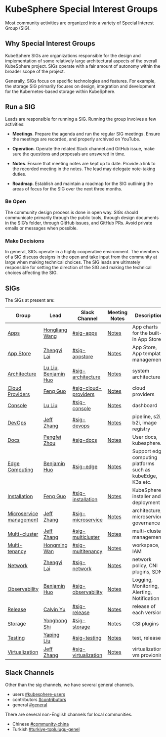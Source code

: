# KubeSphere Special Interest Groups

Most community activities are organized into a variety of Special Interest Group (SIG).

## Why Special Interest Groups

KubeSphere SIGs are organizations responsible for the design and implementation of some relatively large architectural aspects of the overall KubeSphere project. SIGs operate with a fair amount of autonomy within the broader scope of the project.

Generally, SIGs focus on specific technologies and features. For example, the storage SIG primarily focuses on design, integration and development for the Kubernetes-based storage within KubeSphere.

## Run a SIG

Leads are responsible for running a SIG. Running the group involves a few activities:

- **Meetings**. Prepare the agenda and run the regular SIG meetings. Ensure the meetings are recorded, and properly archived on YouTube.

- **Operation**. Operate the related Slack channel and GitHub issue, make sure the questions and proposals are answered in time.

- **Notes**. Ensure that meeting notes are kept up to date. Provide a link to the recorded meeting in the notes. The lead may delegate note-taking duties.

- **Roadmap**. Establish and maintain a roadmap for the SIG outlining the areas of focus for the SIG over the next three months.

### Be Open

The community design process is done in open way. SIGs should communicate primarily through the public tools, through design documents in the SIG’s folder, through GitHub issues, and GitHub PRs. Avoid private emails or messages when possible.

### Make Decisions

In general, SIGs operate in a highly cooperative environment. The members of a SIG discuss designs in the open and take input from the community at large when making technical choices. The SIG leads are ultimately responsible for setting the direction of the SIG and making the technical choices affecting the SIG.

## SIGs

The SIGs at present are:

| Group | Lead |  Slack Channel | Meeting Notes | Description |
|-------|-------------|-------|--------------|--------------------|
| [Apps](./sig-apps/) | [Hongliang Wang](https://github.com/hlwanghl) | [#sig-apps](https://kubesphere.slack.com/messages/sig-apps) | [Notes](https://docs.google.com/document/d/1nRAK2U9flkz-8z7bT2-T_0VneW3w1fx1fJtB5Bu3JyU/) | App charts for the built-in App Store |
| [App Store](./sig-appstore) | [Zhengyi Lai](https://github.com/zheng1) | [#sig-appstore](https://kubesphere.slack.com/messages/sig-appstore) | [Notes](https://docs.google.com/document/d/1FYxeQOiwN3jL6EPeIA71iB3gXZfNf-PhSufVaywFbxI/) | App Store, App template management |
| [Architecture](./sig-architecture) | [Lu Liu](https://github.com/leoendless), [Benjamin Huo](https://github.com/benjaminhuo) | [#sig-architecture](https://kubesphere.slack.com/messages/sig-architecture) | [Notes](https://docs.google.com/document/d/1lqL0c6SpxLxRbwVk870-9HDeGIwVodSRJV-Uh4hPemQ/) | system architecture |
| [Cloud Providers](./sig-cloud-providers) | [Feng Guo](https://github.com/pixiake) | [#sig-cloud-providers](https://kubesphere.slack.com/messages/sig-cloud-providers) | [Notes](https://docs.google.com/document/d/1rqVRignBoP3OtTvAwYh8D-t3AlYWKptggB-ny6YIo0k/) | cloud providers |
| [Console](./sig-console) | [Lu Liu](https://github.com/leoendless) | [#sig-console](https://kubesphere.slack.com/messages/sig-console) | [Notes](https://docs.google.com/document/d/1a2RHltQm3armW4Jf7m1aYFTjdvlqiuW5hW2-KBeLqi0/) | dashboard |
| [DevOps](./sig-devops) | [Jeff Zhang](https://github.com/zryfish) | [#sig-devops](https://kubesphere.slack.com/messages/sig-devops) | [Notes](https://docs.google.com/document/d/1ZORl7ZhRlZxKXFle2LGPRJqXzlr6EDhu2A7qzjybfro/) | pipeline, s2i, b2i, image registry |
| [Docs](./sig-docs) | [Pengfei Zhou](https://github.com/FeynmanZhou) | [#sig-docs](https://kubesphere.slack.com/messages/sig-docs) | [Notes](https://docs.google.com/document/d/1tyB2RDJFmfwFfO2ok9dH7ttZRICDiaogSI12Ajz9CD0/) | User docs, kubesphere.io |
| [Edge Computing](./sig-edge) | [Benjamin Huo](https://github.com/benjaminhuo) | [#sig-edge](https://kubesphere.slack.com/messages/sig-edge) | [Notes](https://docs.google.com/document/d/1JHL5rlNRJE9FieiTrE6n_PXyLAQ4b-BnAmi-MtOT3Xc/) | Support edge computing platforms such as kubeEdge, K3s etc. |
| [Installation](./sig-installation) | [Feng Guo](https://github.com/pixiake) | [#sig-installation](https://kubesphere.slack.com/messages/sig-installation) | [Notes](https://docs.google.com/document/d/1sXMKViZ5cchbaBajRZiJsaSdMAQ1GpmDKCcq3UwT3Vg/) | KubeSphere installer and deployment |
| [Microservice management](./sig-microservice) | [Jeff Zhang](https://github.com/zryfish) | [#sig-microservice](https://kubesphere.slack.com/messages/sig-microservice) | [Notes](https://docs.google.com/document/d/1eAAbdIxJwFgNjkU9xvQ8SrezW7pHgPryzOAPjZYjvFg/) | architecture, microservice governance |
| [Multi-cluster](./sig-multicluster) | [Jeff Zhang](https://github.com/zryfish) | [#sig-multicluster](https://kubesphere.slack.com/messages/sig-multicluster) | [Notes](https://docs.google.com/document/d/1P0NaJbAYTK4BnMazJcrc4he-sh2YpZNvG1rkPQrNhpY/) | multi-cluster management |
| [Multi-tenancy](./sig-multitenancy) | [Hongming Wan](https://github.com/wansir) | [#sig-multitenancy](https://kubesphere.slack.com/messages/sig-multitenancy) | [Notes](https://docs.google.com/document/d/1Ewf30_Z6mlIxpJH-qF96c_mx96UaQtLi-fCf6m1r_yg/) | workspace, IAM |
| [Network](./sig-network) | [Zhengyi Lai](https://github.com/zheng1) | [#sig-network](https://kubesphere.slack.com/messages/sig-network) | [Notes](https://docs.google.com/document/d/12KTd1xBSYPBTbn4WTvN4iTPoDg1skU-bbbcoNt_RAPE/) | network policy, CNI plugins, SDN |
| [Observability](sig-observability) | [Benjamin Huo](https://github.com/benjaminhuo) | [#sig-observability](https://kubesphere.slack.com/messages/sig-observability) | [Notes](https://docs.google.com/document/d/18SOB2NRQWS-Qad4oebzIjtQzUG831PFvQtvN5tBwNrM/) | Logging, Monitoring, Alerting, Notification |
| [Release](./sig-release) | [Calvin Yu](https://github.com/calvinyv) | [#sig-release](https://kubesphere.slack.com/messages/sig-release) | [Notes](https://docs.google.com/document/d/1IzkvpZlkc_4hKTyvWWyTfLgPFTWGaowOEAfh0li9qZQ/) | release of each version |
| [Storage](./sig-storage) | [Yonghong Shi](https://github.com/stoneshi-yunify) | [#sig-storage](https://kubesphere.slack.com/messages/sig-storage) | [Notes](https://docs.google.com/document/d/171DjRH8CDkubc_fl8tO1tN-kpdPwek-G819FQt6EhV0/) | CSI plugins |
| [Testing](./sig-testing) | [Yaping Liu](https://github.com/liuyp2018) | [#sig-testing](https://kubesphere.slack.com/messages/sig-testing) | [Notes](https://docs.google.com/document/d/191w4_ePxBSEklZjKTSiYw7XwDH9_gCIVOt6cKkTvqYc/) | test, release |
| [Virtualization](./sig-virtualization) | [Jeff Zhang](https://github.com/zryfish) | [#sig-virtualization](https://kubesphere.slack.com/messages/sig-virtualization) | [Notes](https://docs.google.com/document/d/1EnkX93jqKl3IZyrlQAqy06IdMLQ217i4kAhx1Mf4gMI/edit?ts=5f598d59) | virtualization, vm provioning |

## Slack Channels

Other than the sig channels, we have several general channels.

- users [#kubesphere-users](https://kubesphere.slack.com/messages/kubesphere-users)
- contributors [#contributors](https://kubesphere.slack.com/messages/contributors)
- general [#general](https://kubesphere.slack.com/messages/general)

There are several non-English channels for local communities.

- Chinese [#community-china](https://kubesphere.slack.com/messages/community-china)
- Turkish [#turkiye-toplulugu-genel](https://kubesphere.slack.com/messages/turkiye-toplulugu-genel)
